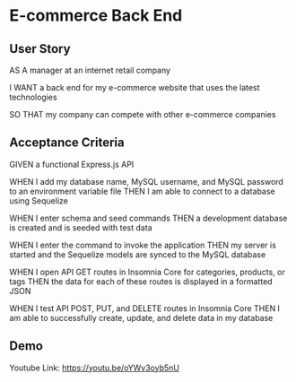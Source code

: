 # E-commerce Back End

## User Story
AS A manager at an internet retail company

I WANT a back end for my e-commerce website that uses the latest technologies

SO THAT my company can compete with other e-commerce companies

## Acceptance Criteria
GIVEN a functional Express.js API

WHEN I add my database name, MySQL username, and MySQL password to an environment variable file
THEN I am able to connect to a database using Sequelize

WHEN I enter schema and seed commands
THEN a development database is created and is seeded with test data

WHEN I enter the command to invoke the application
THEN my server is started and the Sequelize models are synced to the MySQL database

WHEN I open API GET routes in Insomnia Core for categories, products, or tags
THEN the data for each of these routes is displayed in a formatted JSON

WHEN I test API POST, PUT, and DELETE routes in Insomnia Core
THEN I am able to successfully create, update, and delete data in my database

## Demo
Youtube Link: https://youtu.be/oYWv3oyb5nU


